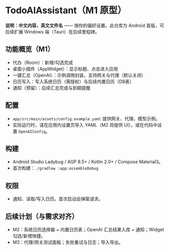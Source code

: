 
# TodoAIAssistant（M1 原型）

**说明：中文内容，英文文件名** —— 按你的偏好设置。此仓库为 Android 首版，可后续扩展 Windows 端（Tauri）在后续里程碑。

## 功能概览（M1）
- 代办（Room）：新增/勾选完成
- 桌面小插件（AppWidget）：显示标题、点击进入应用
- 一键汇总（OpenAI）：示例调用封装，支持网关与代理（默认关闭）
- 日历写入：写入系统日历（需授权）与后续内置日历（DB表）
- 通知（预留）：后续汇总完成与到期提醒

## 配置
- `app/src/main/assets/config.example.yaml` 提供网关、代理、模型示例。
- 实际运行时，请在应用内设置页导入 YAML（M2 将提供 UI），或在代码中设置 `OpenAIConfig`。

## 构建
- Android Studio Ladybug / AGP 8.5+ / Kotlin 2.0+ / Compose Material3。
- 首次构建：`./gradlew :app:assembleDebug`

## 权限
- 通知、读取/写入日历。首次启动会弹窗请求。

## 后续计划（与需求对齐）
- M2：系统日历选择器 + 内置日历表；OpenAI 汇总结果入库 + 通知；Widget 勾选/新增快捷。
- M3：代理/网关测试面板；失败重试与日志；导入导出。
